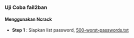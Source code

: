### Uji Coba fail2ban

#### Menggunakan Ncrack
* **Step 1** : Siapkan list password, [500-worst-passwords.txt](/assets/ncrack-hydra/500-worst-passwords.txt)